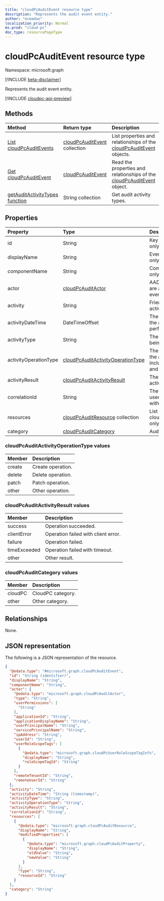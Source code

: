 ```yaml
---
title: "cloudPcAuditEvent resource type"
description: "Represents the audit event entity."
author: "ecmadao"
localization_priority: Normal
ms.prod: "cloud-pc"
doc_type: resourcePageType
---
```


# cloudPcAuditEvent resource type

Namespace: microsoft.graph

[!INCLUDE [beta-disclaimer](../../includes/beta-disclaimer.md)]

Represents the audit event entity.

[!INCLUDE [cloudpc-api-preview](../../includes/cloudpc-api-preview.md)]

## Methods

|Method|Return type|Description|
|:---|:---|:---|
|[List cloudPcAuditEvents](../api/virtualendpoint-list-auditevents.md)|[cloudPcAuditEvent](../resources/cloudpcauditevent.md) collection|List properties and relationships of the [cloudPcAuditEvent](../resources/cloudpcauditevent.md) objects.|
|[Get cloudPcAuditEvent](../api/cloudpcauditevent-get.md)|[cloudPcAuditEvent](../resources/cloudpcauditevent.md)|Read the properties and relationships of the [cloudPcAuditEvent](../resources/cloudpcauditevent.md) object.|
|[getAuditActivityTypes function](../api/cloudpcauditevent-getauditactivitytypes.md)|String collection|Get audit activity types.|

## Properties

|Property|Type|Description|
|:---|:---|:---|
|id|String|Key of the audit entity. Read-only.|
|displayName|String|Event display name. Read-only.|
|componentName|String|Component name. Read-only.|
|actor|[cloudPcAuditActor](../resources/cloudpcauditactor.md)|AAD user and application that are associated with the audit event. Read-only.|
|activity|String|Friendly name of the activity. Optional.|
|activityDateTime|DateTimeOffset|The date time in UTC when the activity was performed. Read-only.|
|activityType|String|The type of activity that was being performed. Read-only.|
|activityOperationType|[cloudPcAuditActivityOperationType](#cloudpcauditactivityoperationtype-values)|The HTTP operation type of the activity. Possible values include `create`, `delete`, `patch` and `other`. Read-only.|
|activityResult|[cloudPcAuditActivityResult](#cloudpcauditactivityresult-values)|The result of the activity. Read-only.|
|correlationId|String|The client request Id that is used to correlate activity within the system. Read-only.|
|resources|[cloudPcAuditResource](../resources/cloudpcauditresource.md) collection|List of cloudPcAuditResource. Read-only.|
|category|[cloudPcAuditCategory](#cloudpcauditcategory-values)|Audit category. Read-only.|

### cloudPcAuditActivityOperationType values

|Member|Description|
|:---|:---|
|create|Create operation.|
|delete|Delete operation.|
|patch|Patch operation.|
|other|Other operation.|

### cloudPcAuditActivityResult values

|Member|Description|
|:---|:---|
|success|Operation succeeded.|
|clientError|Operation failed with client error.|
|failure|Operation failed.|
|timeExceeded|Operation failed with timeout.|
|other|Other result.|

### cloudPcAuditCategory values

|Member|Description|
|:---|:---|
|cloudPC|CloudPC category.|
|other |Other category.|

## Relationships

None.

## JSON representation

The following is a JSON representation of the resource.
<!-- {
  "blockType": "resource",
  "keyProperty": "id",
  "@odata.type": "microsoft.graph.cloudPcAuditEvent",
  "baseType": "microsoft.graph.entity",
  "openType": false
}
-->

``` json
{
  "@odata.type": "#microsoft.graph.cloudPcAuditEvent",
  "id": "String (identifier)",
  "displayName": "String",
  "componentName": "String",
  "actor": {
    "@odata.type": "microsoft.graph.cloudPcAuditActor",
    "type": "String",
    "userPermissions": [
      "String"
    ],
    "applicationId": "String",
    "applicationDisplayName": "String",
    "userPrincipalName": "String",
    "servicePrincipalName": "String",
    "ipAddress": "String",
    "userId": "String",
    "userRoleScopeTags": [
      {
        "@odata.type": "microsoft.graph.cloudPcUserRoleScopeTagInfo",
        "displayName": "String",
        "roleScopeTagId": "String"
      }
    ],
    "remoteTenantId": "String",
    "remoteUserId": "String"
  },
  "activity": "String",
  "activityDateTime": "String (timestamp)",
  "activityType": "String",
  "activityOperationType": "String",
  "activityResult": "String",
  "correlationId": "String",
  "resources": [
    {
      "@odata.type": "microsoft.graph.cloudPcAuditResource",
      "displayName": "String",
      "modifiedProperties": [
        {
          "@odata.type": "microsoft.graph.cloudPcAuditProperty",
          "displayName": "String",
          "oldValue": "String",
          "newValue": "String"
        }
      ],
      "type": "String",
      "resourceId": "String"
    }
  ],
  "category": "String"
}
```
